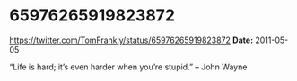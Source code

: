 # 65976265919823872
https://twitter.com/TomFrankly/status/65976265919823872
**Date:** 2011-05-05

“Life is hard; it’s even harder when you’re stupid.” – John Wayne

